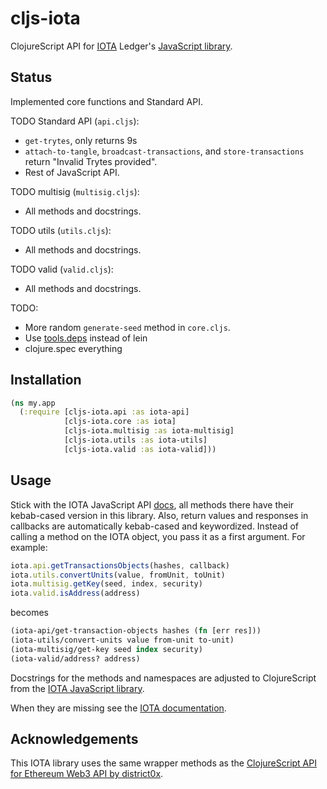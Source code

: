 # cljs-iota

ClojureScript API for [IOTA](https://iota.org/) Ledger's [JavaScript library](https://github.com/iotaledger/iota.lib.js/).

## Status

Implemented core functions and Standard API.

TODO Standard API (`api.cljs`):
- `get-trytes`, only returns 9s
- `attach-to-tangle`, `broadcast-transactions`, and `store-transactions`
  return "Invalid Trytes provided".
- Rest of JavaScript API.

TODO multisig (`multisig.cljs`):
- All methods and docstrings.

TODO utils (`utils.cljs`):
- All methods and docstrings.

TODO valid (`valid.cljs`):
- All methods and docstrings.

TODO:
- More random `generate-seed` method in `core.cljs`.
- Use [tools.deps](https://github.com/clojure/tools.deps.alpha) instead of lein
- clojure.spec everything


## Installation

```clojure
(ns my.app
  (:require [cljs-iota.api :as iota-api]
            [cljs-iota.core :as iota]
            [cljs-iota.multisig :as iota-multisig]
            [cljs-iota.utils :as iota-utils]
            [cljs-iota.valid :as iota-valid]))
```

## Usage
Stick with the IOTA JavaScript API [docs](https://github.com/iotaledger/iota.lib.js#iotaapi), all methods there have their kebab-cased version in this library. Also, return values and responses in callbacks are automatically kebab-cased and keywordized. Instead of calling a method on the IOTA object, you pass it as a first argument. For example:

```javascript
iota.api.getTransactionsObjects(hashes, callback)
iota.utils.convertUnits(value, fromUnit, toUnit)
iota.multisig.getKey(seed, index, security)
iota.valid.isAddress(address)
```
becomes

```clojure
(iota-api/get-transaction-objects hashes (fn [err res]))
(iota-utils/convert-units value from-unit to-unit)
(iota-multisig/get-key seed index security)
(iota-valid/address? address)
```

Docstrings for the methods and namespaces are adjusted to ClojureScript from the [IOTA JavaScript library](https://github.com/iotaledger/iota.lib.js#iota-javascript-library).

When they are missing see the [IOTA documentation](https://iota.readme.io/v1.2.0/reference).

## Acknowledgements

This IOTA library uses the same wrapper methods as the [ClojureScript API for Ethereum Web3 API by district0x](https://github.com/district0x/cljs-web3).
